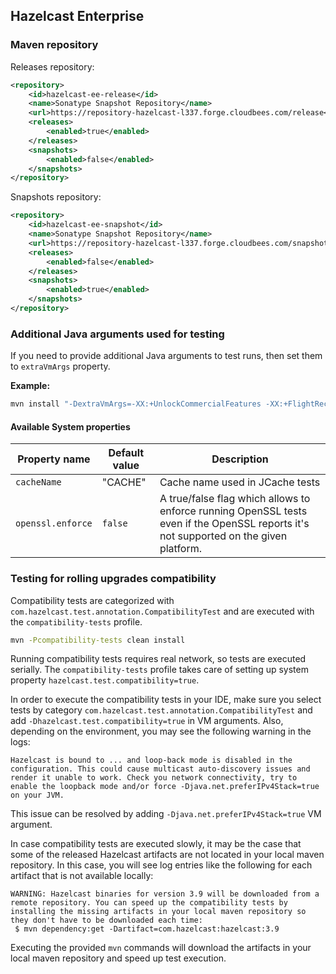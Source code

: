 ## Hazelcast Enterprise

### Maven repository

Releases repository:

````xml
<repository>
    <id>hazelcast-ee-release</id>
    <name>Sonatype Snapshot Repository</name>
    <url>https://repository-hazelcast-l337.forge.cloudbees.com/release</url>
    <releases>
        <enabled>true</enabled>
    </releases>
    <snapshots>
        <enabled>false</enabled>
    </snapshots>
</repository>
````

Snapshots repository:

````xml
<repository>
    <id>hazelcast-ee-snapshot</id>
    <name>Sonatype Snapshot Repository</name>
    <url>https://repository-hazelcast-l337.forge.cloudbees.com/snapshot</url>
    <releases>
        <enabled>false</enabled>
    </releases>
    <snapshots>
        <enabled>true</enabled>
    </snapshots>
</repository>
````

### Additional Java arguments used for testing

If you need to provide additional Java arguments to test runs, then set them to `extraVmArgs` property.

**Example:**
```bash
mvn install "-DextraVmArgs=-XX:+UnlockCommercialFeatures -XX:+FlightRecorder -Dopenssl.enforce=true"
```

#### Available System properties

Property name | Default value | Description
---           | ---           | ---
`cacheName`   | "CACHE"       | Cache name used in JCache tests
`openssl.enforce` | `false`   | A true/false flag which allows to enforce running OpenSSL tests even if the OpenSSL reports it's not supported on the given platform.

### Testing for rolling upgrades compatibility

Compatibility tests are categorized with `com.hazelcast.test.annotation.CompatibilityTest` and are executed with the `compatibility-tests` profile.

```bash
mvn -Pcompatibility-tests clean install
```

Running compatibility tests requires real network, so tests are executed serially. The `compatibility-tests` profile takes care of setting up system property `hazelcast.test.compatibility=true`.

In order to execute the compatibility tests in your IDE, make sure you select tests by category `com.hazelcast.test.annotation.CompatibilityTest` and add `-Dhazelcast.test.compatibility=true` in VM arguments. Also, depending on the environment, you may see the following warning in the logs:
```
Hazelcast is bound to ... and loop-back mode is disabled in the configuration. This could cause multicast auto-discovery issues and render it unable to work. Check you network connectivity, try to enable the loopback mode and/or force -Djava.net.preferIPv4Stack=true on your JVM.
```

This issue can be resolved by adding `-Djava.net.preferIPv4Stack=true` VM argument.

In case compatibility tests are executed slowly, it may be the case that some of the released Hazelcast artifacts are not located in your local maven repository. In this case, you will see log entries like the following for each artifact that is not available locally:

```
WARNING: Hazelcast binaries for version 3.9 will be downloaded from a remote repository. You can speed up the compatibility tests by installing the missing artifacts in your local maven repository so they don't have to be downloaded each time:
 $ mvn dependency:get -Dartifact=com.hazelcast:hazelcast:3.9
```

Executing the provided `mvn` commands will download the artifacts in your local maven repository and speed up test execution.
